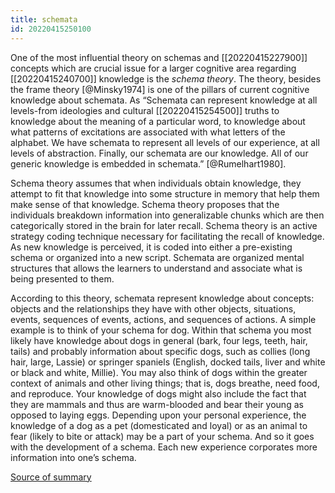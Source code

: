 ```yaml
---
title: schemata
id: 20220415250100
---
```


One of the most influential theory on schemas and [[20220415227900]] concepts which are crucial issue for a larger cognitive area regarding [[20220415240700]] knowledge is the *schema theory*.  The theory, besides the frame theory [@Minsky1974] is one of the pillars of current cognitive knowledge about schemata.  As “Schemata can represent knowledge at all levels-from ideologies and cultural [[20220415254500]] truths to knowledge about the meaning of a particular word, to knowledge about what patterns of excitations are associated with what letters of the alphabet.  We have schemata to represent all levels of our experience, at all levels of abstraction.  Finally, our schemata are our knowledge.  All of our generic knowledge is embedded in schemata.” [@Rumelhart1980].

Schema theory assumes that when individuals obtain knowledge, they attempt to fit that knowledge into some structure in memory that help them make sense of that knowledge.  Schema theory proposes that the individuals breakdown information into generalizable chunks which are then categorically stored in the brain for later recall.  Schema theory is an active strategy coding technique necessary for facilitating the recall of knowledge.  As new knowledge is perceived, it is coded into either a pre-existing schema or organized into a new script.  Schemata are organized mental structures that allows the learners to understand and associate what is being presented to them.

According to this theory, schemata represent knowledge about concepts: objects and the relationships they have with other objects, situations, events, sequences of events, actions, and sequences of actions.  A simple example is to think of your schema for dog.  Within that schema you most likely have knowledge about dogs in general (bark, four legs, teeth, hair, tails) and probably information about specific dogs, such as collies (long hair, large, Lassie) or springer spaniels (English, docked tails, liver and white or black and white, Millie).  You may also think of dogs within the greater context of animals and other living things; that is, dogs breathe, need food, and reproduce.  Your knowledge of dogs might also include the fact that they are mammals and thus are warm-blooded and bear their young as opposed to laying eggs.  Depending upon your personal experience, the knowledge of a dog as a pet (domesticated and loyal) or as an animal to fear (likely to bite or attack) may be a part of your schema.  And so it goes with the development of a schema.  Each new experience corporates more information into one’s schema.

[Source of summary](https://biolawgy.wordpress.com/2010/02/11/rumelhart-d-e-1980-schemata-the-building-blocks-of-cognition-in-r-j-spiro-etal-eds-theoretical-issues-in-reading-comprehension-hillsdale-nj-lawrence-erlbaum/)
